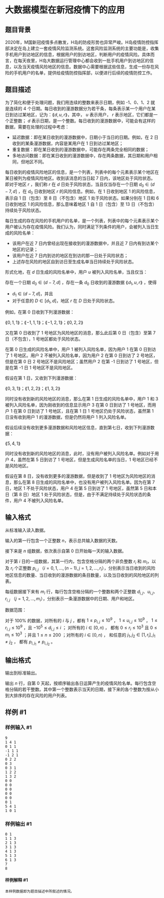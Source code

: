 # 大数据模型在新冠疫情下的应用

## 题目背景

2020年，M国新冠疫情多点散发，H岛的防疫形势也异常严峻。H岛疫情防控指挥部决定在岛上建立一套疫情风险监测系统。这套风险监测系统的主要功能是，收集手机用户到访地区的信息，根据用户的到访地区，判断用户的疫情风险。具体而言，在每天夜里，H岛大数据运行管理中心都会收到一批手机用户到访地区的信息，以及当天疫情风险地区的信息。数据中心需要根据这些信息，生成一份存在风险的手机用户的名单，提供给疫情防控指挥部，以便进行后续的疫情防控工作。

## 题目描述

为了简化和便于处理问题，我们用连续的整数来表示日期，例如 -1、0、1、2 就是连续的 4 个日期。每日收到的漫游数据分为若干条，每条表示某一个用户在某日到访过某地区，记为：$\lang d,u,r\rang$，其中， $u$ 表示用户， $r$ 表示地区，它们都是一个正整数； $d$ 表示日期，是一个整数。每日收到的漫游数据中，可能会有这样的数据，需要在处理的过程中考虑：

- 延迟数据：即在某日收到的漫游数据中，日期小于当日的日期。例如，在 2 日收到的某条漫游数据，内容是某用户在 1 日到访过某地区；
- 重复数据：即在某日收到的漫游数据中，可能存在两条完全相同的数据；
- 多地访问数据：即在某日收到的漫游数据中，存在两条数据，其日期和用户相同，但地区不同。

每日收到的疫情风险地区的信息，是一个列表，列表中的每个元素表示某个地区在某日被列为疫情风险地区。收到该消息的当日起 7 日内，该地区处于风险状态。即对于地区 $r$ ，我们称 $r$ 在 $d$ 日处于风险状态，当且仅当存在一个日期 $d_0 \in (d-7,d]$ ，在 $d_0$ 日收到地区 $r$ 的风险信息。例如，在 1 日收到地区 1 的风险信息，表示自 1 日（包含）至 8 日（不包含）地区 1 处于风险状态。如果分别在 1 日和 6 日收到地区 1 的风险信息，那么意味着地区 1 自 1 日（包含）至 13 日（不包含）持续处于风险状态。

每日生成的存在风险的手机用户的名单，是一个列表，列表中的每个元素表示某个用户被认为存在疫情风险。我们认为，同时满足下列条件的用户，会被列入当日生成的风险名单：

- 该用户在近 7 日内曾经出现在接收到的漫游数据中，并且近 7 日内有到访某个地区的记录；
- 该用户在近 7 日内到访的地区在到访的那一日处于风险状态；
- 上述存在风险的地区自到访日至生成名单当日持续处于风险状态。

形式化地，在 $d$ 日生成的风险名单中，用户 $u$ 被列入风险名单，当且仅当：

存在一个日期 $d_0 \in(d-7,d]$ ，存在一条 $d_0$ 日收到的漫游数据 $\lang d_1,u,r\rang$ ，使得

- $d_1\in(d-7,d]$，并且
- 对于任意的 $D\in[d_1,d]$，地区 $r$ 在 $D$ 日处于风险状态。

例如，在第 0 日收到下列漫游数据：

$\lang 0,1,1\rang$；$\lang -1,1,1\rang$；$\lang -1,2,1\rang$；$\lang 0,2,2\rang$

又在第 0 日收到了 1 号地区为风险地区的消息，那么此后第 0 日（包含）至第 7 日（不包含），1 号地区都处于风险状态。

在第 0 日生成的风险名单中，用户 1 被列入风险名单，因为用户 1 在第 0 日到访了 1 号地区。用户 2 不被列入风险名单，因为用户 2 在第 0 日到访了 2 号地区，但是在第 0 日 2 号地区不是风险地区；虽然用户 2 在第 -1 日到访了 1 号地区，但是在第 -1 日 1 号地区不是风险地区。

假设在第 1 日，又收到下列漫游数据：

$\lang 0,3,1\rang$；$\lang 1,2,2\rang$；$\lang 1,3,2\rang$

同时没有收到新的风险地区的消息，那么在第 1 日生成的风险名单中，用户 1 和 3 被列入风险名单，因为刚收到的信息显示用户 3 在第 0 日到访了 1 号地区，而用户 1 在第 0 日到访了 1 号地区，且在第 1 日 1 号地区仍处于风险状态，虽然第 1 日没有收到用户 1 的漫游数据，但是仍然将用户 1 列入风险名单。

假设后续没有收到更多漫游数据和风险地区信息，直到第七日，收到下列漫游数据：

$\lang 5,4,1\rang$

同时没有收到新的风险地区的消息，此时，没有用户被列入风险名单。例如对于用户 4，虽然在第 5 日到访了 1 号地区，但是生成风险名单的当日，1 号地区已经不是风险地区。

假设在第 8 日，没有收到更多的漫游数据，但是收到了 1 号地区为风险地区的消息，那么在第 8 日生成的风险名单中，也没有用户被列入风险名单。因为在第 7 日，地区 1 不处于风险状态，用户 4 在第 5 日到访了 1 号地区，虽然第 5 日和本日（第 8 日）地区 1 处于风险状态，但是，由于不满足持续处于风险状态的条件，用户 4 不被列入风险名单。

## 输入格式

从标准输入读入数据。

输入的第一行包含一个正整数 $n$，表示总共输入数据的天数。

接下来是 $n$ 组数据，依次表示自第 0 日开始每一天的输入数据。

对于第 $i$ 日的一组数据，其第一行内，包含空格分隔的两个非负整数 $r_i$ 和 $m_i$，以及 $r_i$ 个正整数 $p_{i,j}$ （$i=0,1,\dots ,(n-1),j=1,2,\dots ,r_i$），分别表示当日收到的风险地区信息的数量、当日收到的漫游数据的条目数量，以及当日收到的风险地区的列表。

每组数据接下来有 $m_i$ 行，每行包含空格分隔的一个整数和两个正整数 $d_{i,j}$、$u_{i,j}$、$r_{i,j}$ （$j=1,2,\dots ,m_i$），分别表示一条漫游数据中的日期、用户和地区。

数据范围：

对于 $100\%$ 的数据，对所有的 $i$ 与 $j$ ，都有 $1\le p_{i,j} \le 10^9$ ， $1\le u_{i,j} \le 10^9$ ， $1\le r_{i,j} \le 10^9$ ，且 $-10^5\le d_{i,j}\le i$ ； 对所有的 $i\in[0,n)$ ， 都有 $0\le r_i\le 10^3$ 且 $0\le m_i\le 10^3$ ；并且 $1\le n \le 200$ ；对所有的 $i\in[0,n)$ ， 和任意的 $j_1,j_2\in [1,r_i],j_1\neq j_2$ ， 都有 $p_{i,j_1}\neq p_{i,j_2}$ 。

## 输出格式

输出到标准输出。

输出 $n$ 行，自第 0 天起，按顺序输出各日运算产生的疫情风险名单。每行包含空格分隔的若干整数。其中第一个整数表示当天的日期，接下来的各个整数为按从小到大排序的存在风险的用户列表。

## 样例 #1

### 样例输入 #1

```plain
9
1 4 1
0 1 1
-1 1 1
-1 2 1
0 2 2
0 3
0 3 1
1 2 2
1 3 2
0 0
0 0
0 0
0 0
0 0
0 1
5 4 1
1 0 1
```

### 样例输出 #1

```plain
0 1
1 1 3
2 1 3
3 1 3
4 1 3
5 1 3
6 1 3
7
8
```

#### 样例解释 #1

```plain
本样例数据即为题目描述中所叙述的情况。
```

